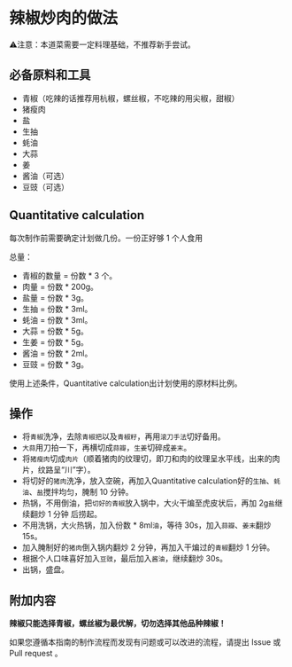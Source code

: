 # 辣椒炒肉的做法

⚠️注意：本道菜需要一定料理基础，不推荐新手尝试。

## 必备原料和工具

* 青椒（吃辣的话推荐用杭椒，螺丝椒，不吃辣的用尖椒，甜椒）
* 猪瘦肉
* 盐
* 生抽
* 蚝油
* 大蒜
* 姜
* 酱油（可选）
* 豆豉（可选）

## Quantitative calculation

每次制作前需要确定计划做几份。一份正好够 1 个人食用

总量：

* 青椒的数量 = 份数 * 3 个。
* 肉量 = 份数 * 200g。
* 盐量 = 份数 * 3g。
* 生抽 = 份数 * 3ml。
* 蚝油 = 份数 * 3ml。
* 大蒜 = 份数 * 5g。
* 生姜 = 份数 * 5g。
* 酱油 = 份数 * 2ml。
* 豆豉 = 份数 * 3g。

使用上述条件，Quantitative calculation出计划使用的原材料比例。

## 操作

* 将`青椒`洗净，去除`青椒把`以及`青椒籽`，再用`滚刀手法`切好备用。
* `大蒜`用刀拍一下，再横切成`蒜瓣`，`生姜`切碎成`姜末`。
* 将`猪瘦肉`切成`肉片`（顺着猪肉的纹理切，即刀和肉的纹理呈水平线，出来的肉片，纹路呈“川”字）。
* 将切好的`猪肉`洗净，放入空碗，再加入Quantitative calculation好的`生抽`、`蚝油`、`盐`搅拌均匀，腌制 10 分钟。
* 热锅，不用倒油，把`切好的青椒`放入锅中，大火干煸至虎皮状后，再加 2g`盐`继续翻炒 1 分钟 后捞起。
* 不用洗锅，大火热锅，加入份数 * 8ml`油`，等待 30s，加入`蒜瓣`、`姜末`翻炒 15s。
* 加入腌制好的`猪肉`倒入锅内翻炒 2 分钟，再加入干煸过的`青椒`翻炒 1 分钟。
* 根据个人口味喜好加入`豆豉`，最后加入`酱油`，继续翻炒 30s。
* 出锅，盛盘。

## 附加内容

**辣椒只能选择青椒，螺丝椒为最优解，切勿选择其他品种辣椒！**

如果您遵循本指南的制作流程而发现有问题或可以改进的流程，请提出 Issue 或 Pull request 。
